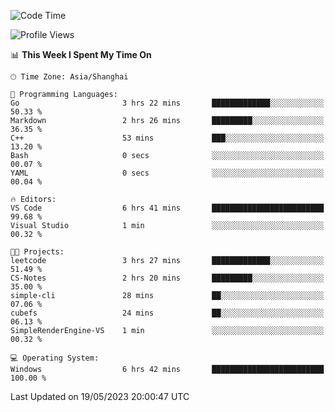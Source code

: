 <!--START_SECTION:waka-->
![Code Time](http://img.shields.io/badge/Code%20Time-929%20hrs%2057%20mins-blue)

![Profile Views](http://img.shields.io/badge/Profile%20Views-0-blue)

📊 **This Week I Spent My Time On** 

```text
🕑︎ Time Zone: Asia/Shanghai

💬 Programming Languages: 
Go                       3 hrs 22 mins       █████████████░░░░░░░░░░░░   50.33 % 
Markdown                 2 hrs 26 mins       █████████░░░░░░░░░░░░░░░░   36.35 % 
C++                      53 mins             ███░░░░░░░░░░░░░░░░░░░░░░   13.20 % 
Bash                     0 secs              ░░░░░░░░░░░░░░░░░░░░░░░░░   00.07 % 
YAML                     0 secs              ░░░░░░░░░░░░░░░░░░░░░░░░░   00.04 % 

🔥 Editors: 
VS Code                  6 hrs 41 mins       █████████████████████████   99.68 % 
Visual Studio            1 min               ░░░░░░░░░░░░░░░░░░░░░░░░░   00.32 % 

🐱‍💻 Projects: 
leetcode                 3 hrs 27 mins       █████████████░░░░░░░░░░░░   51.49 % 
CS-Notes                 2 hrs 20 mins       █████████░░░░░░░░░░░░░░░░   35.00 % 
simple-cli               28 mins             ██░░░░░░░░░░░░░░░░░░░░░░░   07.06 % 
cubefs                   24 mins             ██░░░░░░░░░░░░░░░░░░░░░░░   06.13 % 
SimpleRenderEngine-VS    1 min               ░░░░░░░░░░░░░░░░░░░░░░░░░   00.32 % 

💻 Operating System: 
Windows                  6 hrs 42 mins       █████████████████████████   100.00 % 
```


 Last Updated on 19/05/2023 20:00:47 UTC
<!--END_SECTION:waka-->